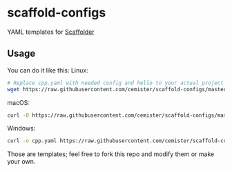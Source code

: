 # scaffold-configs
YAML templates for [Scaffolder](https://github.com/cemister/scaffolder)

## Usage
You can do it like this:
Linux:
```bash
# Replace cpp.yaml with needed config and hello to your actual project name
wget https://raw.githubusercontent.com/cemister/scaffold-configs/master/cpp.yaml && scaffold --name hello --yaml "./cpp.yaml" && rm cpp.yaml
```
macOS:
```bash
curl -O https://raw.githubusercontent.com/cemister/scaffold-configs/master/cpp.yaml && scaffold --name hello --yaml "./cpp.yaml" && rm cpp.yaml
```
Windows:
```bash
curl -o cpp.yaml https://raw.githubusercontent.com/cemister/scaffold-configs/master/cpp.yaml && scaffold --name hello --yaml "./cpp.yaml" && del cpp.yaml
```

Those are templates; feel free to fork this repo and modify them or make your own.

